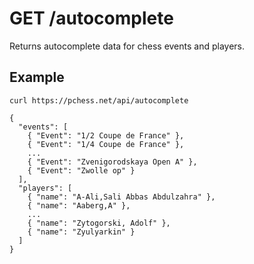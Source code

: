 # GET /autocomplete

Returns autocomplete data for chess events and players.

## Example

```text
curl https://pchess.net/api/autocomplete
```

```text
{
  "events": [
    { "Event": "1/2 Coupe de France" },
    { "Event": "1/4 Coupe de France" },
    ...
    { "Event": "Zvenigorodskaya Open A" },
    { "Event": "Zwolle op" }
  ],
  "players": [
    { "name": "A-Ali,Sali Abbas Abdulzahra" },
    { "name": "Aaberg,A" },
    ...
    { "name": "Zytogorski, Adolf" },
    { "name": "Zyulyarkin" }
  ]
}
```

